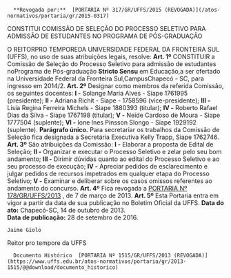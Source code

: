       **Revogada por:**  [PORTARIA Nº 317/GR/UFFS/2015 (REVOGADA)](/atos-normativos/portaria/gr/2015-0317) 

   CONSTITUI COMISSÃO DE SELEÇÃO DO PROCESSO SELETIVO PARA ADMISSÃO DE ESTUDANTES NO PROGRAMA DE PÓS-GRADUAÇÃO  

 O REITORPRO TEMPOREDA UNIVERSIDADE FEDERAL DA FRONTEIRA SUL (UFFS), no uso de suas atribuições legais, resolve:   **Art. 1º** CONSTITUIR a Comissão de Seleção do Processo Seletivo para admissão de estudantes noPrograma de Pós-graduação **Stricto Sensu** em Educação,a ser ofertado na Universidade Federal da Fronteira Sul,CampusChapecó - SC, para ingresso em 2014/2.   **Art. 2º** Designar como membros da referida Comissão, os seguintes docentes: **I -** Solange Maria Alves - Siape 1761995 (presidente); **II -** Adriana Richit - Siape - 1758596 (vice-presidente); **III -** Lisia Regina Ferreira Michels - Siape 1880393 (titular); **IV -** Roberto Rafael Dias da Silva - Siape 1767198 (titular); **V -** Neide Cardoso de Moura - Siape 1777504 (suplente); **VI -** Ione Ines Pinsson Slongo - Siape 1929192 (suplente). **Parágrafo único.** Para secretariar os trabalhos da Comissão de Seleção fica designada a Secretária Executiva Kelly Trapp, Siape 1762746.   **Art. 3º** São atribuições da Comissão: **I -** Elaborar a proposta de Edital de Seleção; **II -** Organizar e executar o Processo Seletivo e zelar pelo seu bom andamento; **III -** Dirimir dúvidas quanto ao edital do Processo Seletivo e ao seu processo de execução; **IV -** Apreciar pedidos de esclarecimento e julgar pedidos de recursos impetrados em qualquer etapa do Processo Seletivo; **V -** Examinar e deliberar sobre os casos omissos referentes ao andamento do concurso.   **Art. 4º** Fica revogada a [PORTARIA Nº 178/GR/UFFS/2013](https://www.uffs.edu.br/atos-normativos/portaria/gr/2013-0178)  , de 7 de março de 2013.   **Art. 5º** Esta Portaria entra em vigor a partir da data de sua publicação no Boletim Oficial da UFFS.      **Data do ato:** Chapecó-SC, 14 de outubro de 2013.   
 **Data de publicação:**  28 de setembro de 2016. 

    Jaime Giolo   
 Reitor pro tempore da UFFS 

      Documento Histórico  [PORTARIA Nº 1515/GR/UFFS/2013 (REVOGADA)](https://www.uffs.edu.br/atos-normativos/portaria/gr/2013-1515/@@download/documento_historico)     
      